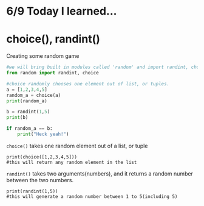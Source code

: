 # 6/9 Today I learned...

# choice(), randint()

Creating some random game
```py
#we will bring built in modules called 'random' and import randint, choice functions
from random import randint, choice

#choice randomly chooses one element out of list, or tuples.
a = [1,2,3,4,5]
random_a = choice(a)
print(random_a)

b = randint(1,5)
print(b)

if random_a == b:
    print("Heck yeah!")
```

`choice()` takes one random element out of a list, or tuple
```
print(choice([1,2,3,4,5]))
#this will return any random element in the list
```

`randint()` takes two arguments(numbers), and it returns a random number between the two numbers.
```
print(randint(1,5))
#this will generate a random number between 1 to 5(including 5)
```
